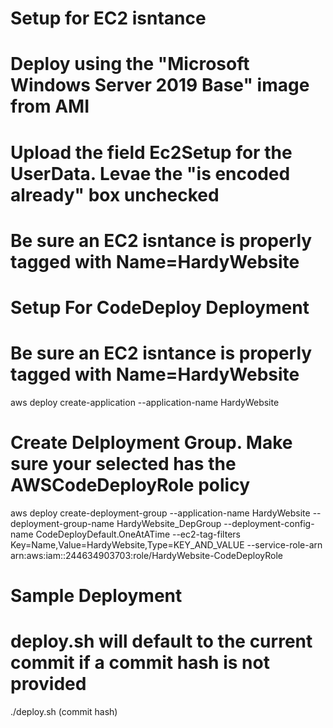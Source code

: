# Setup for EC2 isntance
# Deploy using the "Microsoft Windows Server 2019 Base" image from AMI
# Upload the field Ec2Setup for the UserData. Levae the "is encoded already" box unchecked
# Be sure an EC2 isntance is properly tagged with Name=HardyWebsite

# Setup For CodeDeploy Deployment
# Be sure an EC2 isntance is properly tagged with Name=HardyWebsite
aws deploy create-application --application-name HardyWebsite

# Create Delployment Group. Make sure your selected has the AWSCodeDeployRole policy
aws deploy create-deployment-group --application-name HardyWebsite --deployment-group-name HardyWebsite_DepGroup --deployment-config-name CodeDeployDefault.OneAtATime --ec2-tag-filters Key=Name,Value=HardyWebsite,Type=KEY_AND_VALUE --service-role-arn arn:aws:iam::244634903703:role/HardyWebsite-CodeDeployRole

# Sample Deployment
# deploy.sh will default to the current commit if a commit hash is not provided
./deploy.sh (commit hash) 